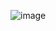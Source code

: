 ![image](https://github.com/Dreamnity/.github/assets/42496449/0cf0cb0b-b180-4440-b8ae-c74538ab40a4)
